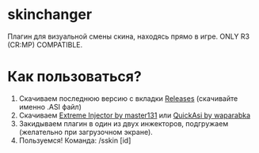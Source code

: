 # skinchanger
Плагин для визуальной смены скина, находясь прямо в игре. ONLY R3 (CR:MP) COMPATIBLE.

# Как пользоваться?
1. Скачиваем последнюю версию с вкладки [Releases](https://github.com/s1nhx/skinchanger/releases) (скачивайте именно .ASI файл)
2. Скачиваем [Extreme Injector by master131](https://github.com/master131/ExtremeInjector) или [QuickAsi by waparabka](https://www.blast.hk/threads/182116/)
3. Закидываем плагин в один из двух инжекторов, подгружаем (желательно при загрузочном экране).
4. Пользуемся! Команда: /sskin [id]
